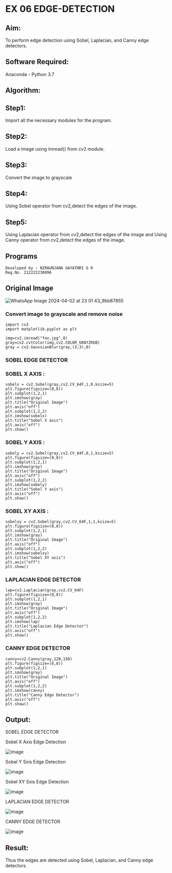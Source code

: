 # EX 06 EDGE-DETECTION

## Aim:
To perform edge detection using Sobel, Laplacian, and Canny edge detectors.

## Software Required:
Anaconda - Python 3.7

## Algorithm:

## Step1:
Import all the necessary modules for the program.
## Step2:
Load a image using imread() from cv2 module.
## Step3:
Convert the image to grayscale
## Step4:
Using Sobel operator from cv2,detect the edges of the image.
## Step5:
Using Laplacian operator from cv2,detect the edges of the image and Using Canny operator from cv2,detect the edges of the image.

## Programs
```
Developed by : NIRAUNJANA GAYATHRI G R
Reg.No. 212222230096
```

## Original Image
![WhatsApp Image 2024-04-02 at 23 01 43_9bb87855](https://github.com/niraunjana/EDGE-DETECTION/assets/119395610/1d7824aa-cf69-4764-9b79-2103ce55400f)


### Convert image to grayscale and remove noise
```
import cv2
import matplotlib.pyplot as plt

img=cv2.imread("fox.jpg",0)
gray=cv2.cvtColor(img,cv2.COLOR_GRAY2RGB)
gray = cv2.GaussianBlur(gray,(3,3),0)
```

### SOBEL EDGE DETECTOR

### SOBEL X AXIS :
```
sobelx = cv2.Sobel(gray,cv2.CV_64F,1,0,ksize=5)
plt.figure(figsize=(8,8))
plt.subplot(1,2,1)
plt.imshow(gray)
plt.title("Original Image")
plt.axis("off")
plt.subplot(1,2,2)
plt.imshow(sobelx)
plt.title("Sobel X axis")
plt.axis("off")
plt.show()
```

### SOBEL Y AXIS :
```
sobely = cv2.Sobel(gray,cv2.CV_64F,0,1,ksize=5)
plt.figure(figsize=(8,8))
plt.subplot(1,2,1)
plt.imshow(gray)
plt.title("Original Image")
plt.axis("off")
plt.subplot(1,2,2)
plt.imshow(sobely)
plt.title("Sobel Y axis")
plt.axis("off")
plt.show()
```

### SOBEL XY AXIS :
```
sobelxy = cv2.Sobel(gray,cv2.CV_64F,1,1,ksize=5)
plt.figure(figsize=(8,8))
plt.subplot(1,2,1)
plt.imshow(gray)
plt.title("Original Image")
plt.axis("off")
plt.subplot(1,2,2)
plt.imshow(sobelxy)
plt.title("Sobel XY axis")
plt.axis("off")
plt.show()
```
### LAPLACIAN EDGE DETECTOR
```
lap=cv2.Laplacian(gray,cv2.CV_64F)
plt.figure(figsize=(8,8))
plt.subplot(1,2,1)
plt.imshow(gray)
plt.title("Original Image")
plt.axis("off")
plt.subplot(1,2,2)
plt.imshow(lap)
plt.title("Laplacian Edge Detector")
plt.axis("off")
plt.show()
```
### CANNY EDGE DETECTOR
```
canny=cv2.Canny(gray,120,150)
plt.figure(figsize=(8,8))
plt.subplot(1,2,1)
plt.imshow(gray)
plt.title("Original Image")
plt.axis("off")
plt.subplot(1,2,2)
plt.imshow(canny)
plt.title("Canny Edge Detector")
plt.axis("off")
plt.show()
```

## Output:

SOBEL EDGE DETECTOR

Sobel X Axis Edge Detection

![image](https://github.com/niraunjana/EDGE-DETECTION/assets/119395610/fbb10a9f-da2b-4556-adf3-f974017d3818)


Sobel Y Sxis Edge Detection

![image](https://github.com/niraunjana/EDGE-DETECTION/assets/119395610/15d96408-2806-4c32-ad61-3464a61afc78)


Sobel XY Sxis Edge Detection

![image](https://github.com/niraunjana/EDGE-DETECTION/assets/119395610/d6ef2ce5-fcab-4560-aba2-a0c536848f00)


LAPLACIAN EDGE DETECTOR

![image](https://github.com/niraunjana/EDGE-DETECTION/assets/119395610/41f721a0-c9d0-4d65-83dd-1f18b0e95553)



CANNY EDGE DETECTOR

![image](https://github.com/niraunjana/EDGE-DETECTION/assets/119395610/669bcc45-a395-4cf2-a784-04264bc2b377)


## Result:
Thus the edges are detected using Sobel, Laplacian, and Canny edge detectors.

